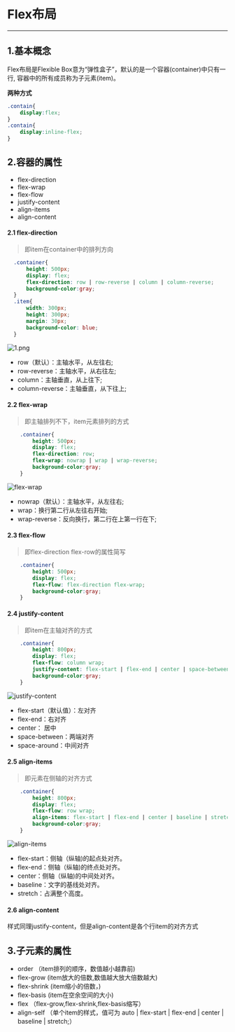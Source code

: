 <!--
 * @Author: your name
 * @Date: 2020-12-13 14:50:50
 * @LastEditTime: 2020-12-13 16:26:26
 * @LastEditors: Please set LastEditors
 * @Description: In User Settings Edit
 * @FilePath: /webfeidian/MyBlog/Flex.md
-->
# Flex布局

----
## 1.基本概念
  Flex布局是Flexible Box意为“弹性盒子”，默认的是一个容器(container)中只有一行,
容器中的所有成员称为子元素(item)。

**两种方式**
```css
.contain{
    display:flex;
}
.contain{
    display:inline-flex;
}
```


## 2.容器的属性
* flex-direction 
* flex-wrap
* flex-flow
* justify-content
* align-items
* align-content


#### 2.1 flex-direction
  >即item在container中的排列方向
  ```css
    .container{
        height: 500px;
        display: flex;
        flex-direction: row | row-reverse | column | column-reverse;
        background-color:gray;
    }
    .item{
        width: 300px;
        height: 300px;
        margin: 30px;
        background-color: blue;
    }
  ```
![1.png](picture/1.png)
* row（默认）：主轴水平，从左往右;
* row-reverse：主轴水平，从右往左;
* column：主轴垂直，从上往下;
* column-reverse：主轴垂直，从下往上;

#### 2.2 flex-wrap
>即主轴排列不下，item元素排列的方式

```css
    .container{
        height: 500px;
        display: flex;
        flex-direction: row;
        flex-wrap: nowrap | wrap | wrap-reverse;
        background-color:gray;
    }
```

![flex-wrap](picture/2.png )
* nowrap（默认）：主轴水平，从左往右;
* wrap：换行第二行从左往右开始;
* wrap-reverse：反向换行，第二行在上第一行在下;

#### 2.3 flex-flow
>即flex-direction flex-row的属性简写 
```css
    .container{
        height: 500px;
        display: flex;
        flex-flow: flex-direction flex-wrap;
        background-color:gray;
    }
```


#### 2.4 justify-content
>即item在主轴对齐的方式

```css
    .container{
        height: 800px;
        display: flex;
        flex-flow: column wrap;
        justify-content: flex-start | flex-end | center | space-between | space-around;
        background-color:gray;
    }
```
![justify-content](picture/3.png )
* flex-start（默认值）：左对齐
* flex-end：右对齐
* center： 居中
* space-between：两端对齐
* space-around：中间对齐



#### 2.5 align-items
>即元素在侧轴的对齐方式
```css
    .container{
        height: 800px;
        display: flex;
        flex-flow: row wrap;
        align-items: flex-start | flex-end | center | baseline | stretch;
        background-color:gray;
    }
```
![align-items](picture/4.png )
* flex-start：侧轴（纵轴)的起点处对齐。
* flex-end：侧轴（纵轴)的终点处对齐。
* center：侧轴（纵轴)的中间处对齐。
* baseline：文字的基线处对齐。
* stretch：占满整个高度。


#### 2.6 align-content
样式同理justify-content，但是align-content是各个行item的对齐方式



## 3.子元素的属性
* order   （item排列的顺序，数值越小越靠前)
* flex-grow  (item放大的倍数,数值越大放大倍数越大)
* flex-shrink (item缩小的倍数，)
* flex-basis  (item在空余空间的大小)
* flex （flex-grow,flex-shrink,flex-basis缩写）
* align-self （单个item的样式，值可为 auto | flex-start | flex-end | center | baseline | stretch;）

